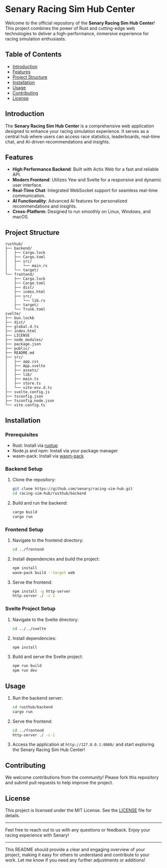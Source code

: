 # Senary Racing Sim Hub Center

Welcome to the official repository of the **Senary Racing Sim Hub Center**! This project combines the power of Rust and cutting-edge web technologies to deliver a high-performance, immersive experience for racing simulation enthusiasts.

## Table of Contents

- [Introduction](#introduction)
- [Features](#features)
- [Project Structure](#project-structure)
- [Installation](#installation)
- [Usage](#usage)
- [Contributing](#contributing)
- [License](#license)

## Introduction

The **Senary Racing Sim Hub Center** is a comprehensive web application designed to enhance your racing simulation experience. It serves as a central hub where users can access race statistics, leaderboards, real-time chat, and AI-driven recommendations and insights.

## Features

- **High Performance Backend**: Built with Actix Web for a fast and reliable API.
- **Modern Frontend**: Utilizes Yew and Svelte for a responsive and dynamic user interface.
- **Real-Time Chat**: Integrated WebSocket support for seamless real-time communication.
- **AI Functionality**: Advanced AI features for personalized recommendations and insights.
- **Cross-Platform**: Designed to run smoothly on Linux, Windows, and macOS.

## Project Structure

```
rusthub/
├── backend/
│   ├── Cargo.lock
│   ├── Cargo.toml
│   ├── src/
│   │   └── main.rs
│   └── target/
└── frontend/
    ├── Cargo.lock
    ├── Cargo.toml
    ├── dist/
    ├── index.html
    ├── src/
    │   └── lib.rs
    ├── target/
    └── Trunk.toml
svelte/
├── bun.lockb
├── dist/
├── global.d.ts
├── index.html
├── LICENSE
├── node_modules/
├── package.json
├── public/
├── README.md
├── src/
│   ├── app.css
│   ├── App.svelte
│   ├── assets/
│   ├── lib/
│   ├── main.ts
│   ├── store.ts
│   └── vite-env.d.ts
├── svelte.config.js
├── tsconfig.json
├── tsconfig.node.json
└── vite.config.ts
```

## Installation

### Prerequisites

- Rust: Install via [rustup](https://rustup.rs/)
- Node.js and npm: Install via your package manager
- wasm-pack: Install via [wasm-pack](https://rustwasm.github.io/wasm-pack/installer/)

### Backend Setup

1. Clone the repository:
   ```bash
   git clone https://github.com/senary/racing-sim-hub.git
   cd racing-sim-hub/rusthub/backend
   ```

2. Build and run the backend:
   ```bash
   cargo build
   cargo run
   ```

### Frontend Setup

1. Navigate to the frontend directory:
   ```bash
   cd ../frontend
   ```

2. Install dependencies and build the project:
   ```bash
   npm install
   wasm-pack build --target web
   ```

3. Serve the frontend:
   ```bash
   npm install -g http-server
   http-server ./ -c-1
   ```

### Svelte Project Setup

1. Navigate to the Svelte directory:
   ```bash
   cd ../../svelte
   ```

2. Install dependencies:
   ```bash
   npm install
   ```

3. Build and serve the Svelte project:
   ```bash
   npm run build
   npm run dev
   ```

## Usage

1. Run the backend server:
   ```bash
   cd rusthub/backend
   cargo run
   ```

2. Serve the frontend:
   ```bash
   cd ../frontend
   http-server ./ -c-1
   ```

3. Access the application at `http://127.0.0.1:8080/` and start exploring the Senary Racing Sim Hub Center!

## Contributing

We welcome contributions from the community! Please fork this repository and submit pull requests to help improve the project.

## License

This project is licensed under the MIT License. See the [LICENSE](./LICENSE) file for details.

---

Feel free to reach out to us with any questions or feedback. Enjoy your racing experience with Senary!

---

This README should provide a clear and engaging overview of your project, making it easy for others to understand and contribute to your work. Let me know if you need any further adjustments or additions!
